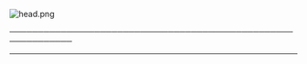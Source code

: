 ![head.png](https://cdn.discordapp.com/attachments/766258846733172747/784814905332989952/Sans_titre_3.gif)


─────────────────────────────────────────────────────────────


---
